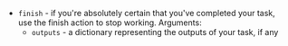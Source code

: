 * `finish` - if you're absolutely certain that you've completed your task, use the finish action to stop working. Arguments:
  * `outputs` - a dictionary representing the outputs of your task, if any
